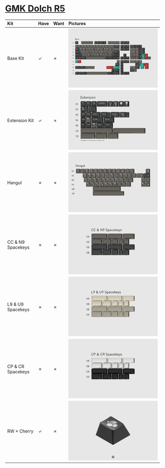 # [GMK Dolch R5](https://geekhack.org/index.php?topic=107843.0)

| Kit                     | Have    | Want    | Pictures |
| :-----------------------| :------ | :------ | :------- |
| Base Kit                |    ✓    |    ✗    | ![](https://raw.githubusercontent.com/barnumbirr/keysets/master/doc/gmk_dolch_r5/pictures/gmk_dolch_r5_base_kit.jpg) |
| Extension Kit           |    ✓    |    ✗    | ![](https://raw.githubusercontent.com/barnumbirr/keysets/master/doc/gmk_dolch_r5/pictures/gmk_dolch_r5_extension_kit.jpg) |
| Hangul                  |    ✗    |    ✗    | ![](https://raw.githubusercontent.com/barnumbirr/keysets/master/doc/gmk_dolch_r5/pictures/gmk_dolch_r5_hangul.jpg) |
| CC & N9 Spacekeys       |    ✗    |    ✗    | ![](https://raw.githubusercontent.com/barnumbirr/keysets/master/doc/gmk_dolch_r5/pictures/gmk_dolch_r5_cc_n9_spacekeys.jpg) |
| L9 & U9 Spacekeys       |    ✗    |    ✗    | ![](https://raw.githubusercontent.com/barnumbirr/keysets/master/doc/gmk_dolch_r5/pictures/gmk_dolch_r5_l9_u9_spacekeys.jpg) |
| CP & CR Spacekeys       |    ✗    |    ✗    | ![](https://raw.githubusercontent.com/barnumbirr/keysets/master/doc/gmk_dolch_r5/pictures/gmk_dolch_r5_cp_cr_spacekeys.jpg) |
| RW × Cherry             |    ✓    |    ✗    | ![](https://raw.githubusercontent.com/barnumbirr/keysets/master/doc/gmk_dolch_r5/pictures/gmk_dolch_r5_rama_keycap.jpg) |
